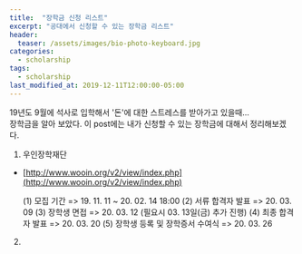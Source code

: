 ```yaml
---
title:  "장학금 신청 리스트"
excerpt: "공대에서 신청할 수 있는 장학금 리스트"
header:
  teaser: /assets/images/bio-photo-keyboard.jpg
categories:
  - scholarship
tags:
  - scholarship
last_modified_at: 2019-12-11T12:00:00-05:00
---
```

19년도 9월에 석사로 입학해서 '돈'에 대한 스트레스를 받아가고 있을때...   
장학금을 알아 보았다.
이 post에는 내가 신청할 수 있는 장학금에 대해서 정리해보겠다.

1. 우인장학재단

- [http://www.wooin.org/v2/view/index.php](http://www.wooin.org/v2/view/index.php)

	(1) 모집 기간
	  => 19. 11. 11 ~ 20. 02. 14 18:00
	(2) 서류 합격자 발표
		=> 20. 03. 09
	(3) 장학생 면접
		=> 20. 03. 12  (필요시 03. 13일(금) 추가 진행)
	(4) 최종 합격자 발표
		=> 20. 03. 20
	(5) 장학생 등록 및 장학증서 수여식
		=> 20. 03. 26

2. 
<!--stackedit_data:
eyJoaXN0b3J5IjpbLTExODI0NzQ4MjddfQ==
-->